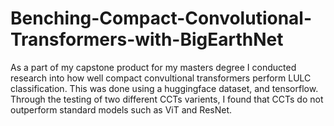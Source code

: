 # Benching-Compact-Convolutional-Transformers-with-BigEarthNet
As a part of my capstone product for my masters degree I conducted research into how well compact convultional transformers perform LULC classification. This was done using a huggingface dataset, and tensorflow. Through the testing of two different CCTs varients, I found that CCTs do not outperform standard models such as ViT and ResNet. 
